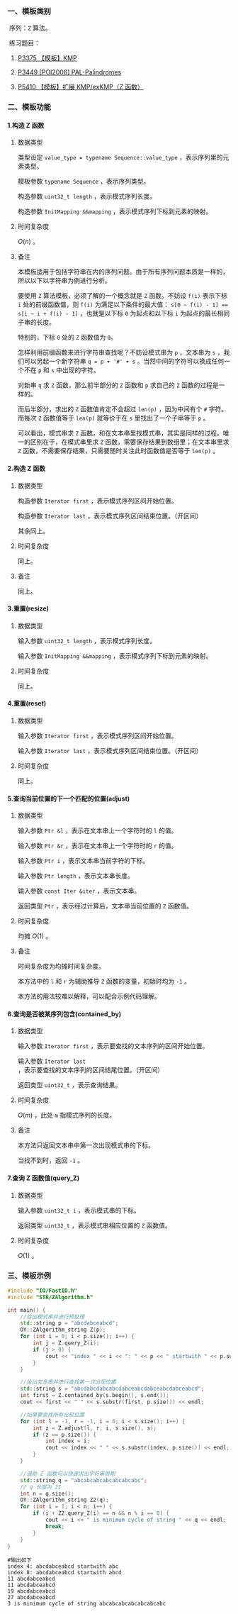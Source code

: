 ### 一、模板类别

​	序列：`Z` 算法。

​	练习题目：

1. [P3375 【模板】KMP](https://www.luogu.com.cn/problem/P3375)

2. [P3449 [POI2006] PAL-Palindromes](https://www.luogu.com.cn/problem/P3449)
3. [P5410 【模板】扩展 KMP/exKMP（Z 函数）](https://www.luogu.com.cn/problem/P5410)

### 二、模板功能

#### 1.构造 Z 函数

1. 数据类型

   类型设定 `value_type = typename Sequence::value_type` ，表示序列里的元素类型。

   模板参数 `typename Sequence` ，表示序列类型。

   构造参数 `uint32_t length` ，表示模式序列长度。

   构造参数 `InitMapping &&mapping` ，表示模式序列下标到元素的映射。

2. 时间复杂度

   $O(n)$ 。

3. 备注

   本模板适用于包括字符串在内的序列问题。由于所有序列问题本质是一样的，所以以下以字符串为例进行分析。

   要使用 `Z` 算法模板，必须了解的一个概念就是 `Z` 函数。不妨设 `f(i)` 表示下标 `i` 处的前缀函数值，则 `f(i)` 为满足以下条件的最大值： ` s[0 ~ f(i) - 1] == s[i ~ i + f(i) - 1] ` ，也就是以下标 `0` 为起点和以下标 `i` 为起点的最长相同子串的长度。

   特别的，下标 `0` 处的 `Z` 函数值为 `0`。

   怎样利用前缀函数来进行字符串查找呢？不妨设模式串为 `p` ，文本串为 `s` ，我们可以另起一个新字符串 `q = p + '#' + s` 。当然中间的字符可以换成任何一个不在 `p` 和 `s` 中出现的字符。

   对新串 `q` 求 `Z` 函数，那么前半部分的 `Z` 函数和 `p` 求自己的 `Z` 函数的过程是一样的。

   而后半部分，求出的 `Z` 函数值肯定不会超过 `len(p)` ，因为中间有个 `#` 字符。而每次 `Z` 函数值等于 `len(p)` 就等价于在 `s` 里找出了一个子串等于 `p` 。

   可以看出，模式串求 `Z` 函数，和在文本串里找模式串，其实是同样的过程。唯一的区别在于，在模式串里求 `Z` 函数，需要保存结果到数组里；在文本串里求 `Z` 函数，不需要保存结果，只需要随时关注此时函数值是否等于 `len(p)` 。

#### 2.构造 Z 函数

1. 数据类型

   构造参数 `Iterator first` ，表示模式序列区间开始位置。

   构造参数 `Iterator last` ，表示模式序列区间结束位置。（开区间）

   其余同上。

2. 时间复杂度

   同上。

3. 备注

   同上。

#### 3.重置(resize)

1. 数据类型

   输入参数 `uint32_t length` ，表示模式序列长度。

   输入参数 `InitMapping &&mapping` ，表示模式序列下标到元素的映射。

2. 时间复杂度

   同上。

#### 4.重置(reset)

1. 数据类型

   输入参数 `Iterator first` ，表示模式序列区间开始位置。

   输入参数 `Iterator last` ，表示模式序列区间结束位置。（开区间）

2. 时间复杂度

   同上。

#### 5.查询当前位置的下一个匹配的位置(adjust)

1. 数据类型

   输入参数 `Ptr &l` ，表示在文本串上一个字符时的 `l` 的值。

   输入参数 `Ptr &r` ，表示在文本串上一个字符时的 `r` 的值。

   输入参数 `Ptr i` ，表示文本串当前字符的下标。

   输入参数 `Ptr length` ，表示文本串长度。

   输入参数 `const Iter &iter` ，表示文本串。

   返回类型 `Ptr` ，表示经过计算后，文本串当前位置的 `Z` 函数值。

2. 时间复杂度

   均摊 $O(1)$ 。

3. 备注

   时间复杂度为均摊时间复杂度。

   本方法中的 `l` 和 `r` 为辅助推导 `Z` 函数的变量，初始时均为 `-1`  。

   本方法的用法较难以解释，可以配合示例代码理解。


#### 6.查询是否被某序列包含(contained_by)

1. 数据类型

   输入参数 `Iterator first` ，表示要查找的文本序列的区间开始位置。

   输入参数 `Iterator last` ，表示要查找的文本序列的区间结尾位置。（开区间）

   返回类型 `uint32_t` ，表示查询结果。

2. 时间复杂度

   $O(m)$ ，此处 `m` 指模式序列的长度。

3. 备注

   本方法只返回文本串中第一次出现模式串的下标。

   当找不到时，返回 `-1` 。

#### 7.查询 Z 函数值(query_Z)

1. 数据类型

   输入参数 `uint32_t i` ，表示模式串的下标。

   返回类型 `uint32_t` ，表示模式串相应位置的 `Z` 函数值。

2. 时间复杂度

   $O(1)$ 。

### 三、模板示例

```c++
#include "IO/FastIO.h"
#include "STR/ZAlgorithm.h"

int main() {
    //给出模式串并进行预处理
    std::string p = "abcdabceabcd";
    OY::ZAlgorithm_string Z(p);
    for (int i = 0; i < p.size(); i++) {
        int j = Z.query_Z(i);
        if (j > 0) {
            cout << "index " << i << ": " << p << " startwith " << p.substr(i, j) << endl;
        }
    }

    //给出文本串并进行查找第一次出现位置
    std::string s = "abcdabcdabcabcdabceabcdabceabcdabceabcd";
    int first = Z.contained_by(s.begin(), s.end());
    cout << first << " " << s.substr(first, p.size()) << endl;

    //如果要查找所有出现位置
    for (int l = -1, r = -1, i = 0; i < s.size(); i++) {
        int z = Z.adjust(l, r, i, s.size(), s);
        if (z == p.size()) {
            int index = i;
            cout << index << " " << s.substr(index, p.size()) << endl;
        }
    }

    //借助 Z 函数可以快速求出字符串周期
    std::string q = "abcabcabcabcabcabcabc";
    // q 长度为 21
    int n = q.size();
    OY::ZAlgorithm_string Z2(q);
    for (int i = 1; i < n; i++) {
        if (i + Z2.query_Z(i) == n && n % i == 0) {
            cout << i << " is minimum cycle of string " << q << endl;
            break;
        }
    }
}
```

```
#输出如下
index 4: abcdabceabcd startwith abc
index 8: abcdabceabcd startwith abcd
11 abcdabceabcd
11 abcdabceabcd
19 abcdabceabcd
27 abcdabceabcd
3 is minimum cycle of string abcabcabcabcabcabcabc

```

